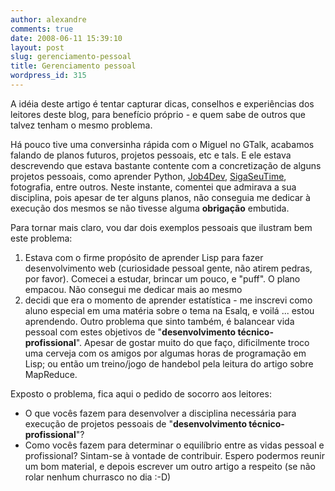 ```yaml
---
author: alexandre
comments: true
date: 2008-06-11 15:39:10
layout: post
slug: gerenciamento-pessoal
title: Gerenciamento pessoal
wordpress_id: 315
---
```


A idéia deste artigo é tentar capturar dicas, conselhos e experiências dos leitores deste blog, para benefício próprio - e quem sabe de outros que talvez tenham o mesmo problema.  
  
Há pouco tive uma conversinha rápida com o Miguel no GTalk, acabamos falando de planos futuros, projetos pessoais, etc e tals. E ele estava descrevendo que estava bastante contente com a concretização de alguns projetos pessoais, como aprender Python, [Job4Dev](http://job4dev.com), [SigaSeuTime](http://www.sigaseutime.com.br/), fotografia, entre outros. Neste instante, comentei que admirava a sua disciplina, pois apesar de ter alguns planos, não conseguia me dedicar à execução dos mesmos se não tivesse alguma **obrigação** embutida.  
  
Para tornar mais claro, vou dar dois exemplos pessoais que ilustram bem este problema:  


  1. Estava com o firme propósito de aprender Lisp para fazer desenvolvimento web (curiosidade pessoal gente, não atirem pedras, por favor). Comecei a estudar, brincar um pouco, e "puff". O plano empacou. Não consegui me dedicar mais ao mesmo
  2. decidi que era o momento de aprender estatística - me inscrevi como aluno especial em uma matéria sobre o tema na Esalq, e voilá ... estou aprendendo.
Outro problema que sinto também, é balancear vida pessoal com estes objetivos de "**desenvolvimento técnico-profissional**". Apesar de gostar muito do que faço, dificilmente troco uma cerveja com os amigos por algumas horas de programação em Lisp; ou então um treino/jogo de handebol pela leitura do artigo sobre MapReduce.  
  
Exposto o problema, fica aqui o pedido de socorro aos leitores:  


  * O que vocês fazem para desenvolver a disciplina necessária para execução de projetos pessoais de "**desenvolvimento técnico-profissional**"?
  * Como vocês fazem para determinar o equilíbrio entre as vidas pessoal e profissional?
Sintam-se à vontade de contribuir. Espero podermos reunir um bom material, e depois escrever um outro artigo a respeito (se não rolar nenhum churrasco no dia :-D)
